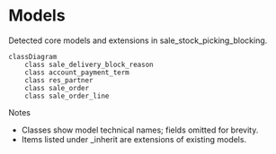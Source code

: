 # Models

Detected core models and extensions in sale_stock_picking_blocking.

```mermaid
classDiagram
    class sale_delivery_block_reason
    class account_payment_term
    class res_partner
    class sale_order
    class sale_order_line
```

Notes
- Classes show model technical names; fields omitted for brevity.
- Items listed under _inherit are extensions of existing models.
